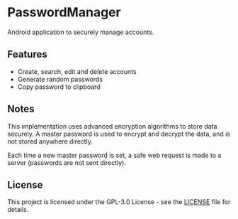 # PasswordManager
Android application to securely manage accounts.

## Features
- Create, search, edit and delete accounts
- Generate random passwords
- Copy password to clipboard

## Notes
This implementation uses advanced encryption algorithms to store data securely.
A master password is used to encrypt and decrypt the data, and is not stored anywhere directly.

Each time a new master password is set, a safe web request is made to a server (passwords are not sent directly).

## License
This project is licensed under the GPL-3.0 License - see the [LICENSE](LICENSE) file for details.
